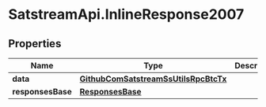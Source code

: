 # SatstreamApi.InlineResponse2007

## Properties
Name | Type | Description | Notes
------------ | ------------- | ------------- | -------------
**data** | [**GithubComSatstreamSsUtilsRpcBtcTx**](GithubComSatstreamSsUtilsRpcBtcTx.md) |  | [optional] 
**responsesBase** | [**ResponsesBase**](ResponsesBase.md) |  | [optional] 



